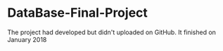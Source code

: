 # DataBase-Final-Project
The project had developed but didn't uploaded on GitHub.
It finished on January 2018

